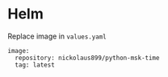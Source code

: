 # Helm

Replace image in `values.yaml`
```
image:
  repository: nickolaus899/python-msk-time
  tag: latest
```